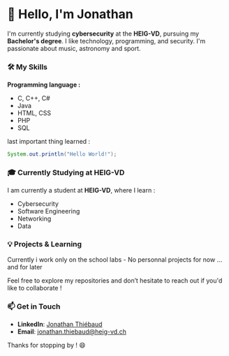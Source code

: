 # 👋 Hello, I'm Jonathan 

I'm currently studying **cybersecurity** at the **HEIG-VD**, pursuing my **Bachelor's degree**. I like  technology, programming, and security. I'm passionate about music, astronomy and sport. 

### 🛠️ My Skills

**Programming language :**

- C, C++, C#
- Java
- HTML, CSS
- PHP
- SQL

last important thing learned :
```Java
System.out.println("Hello World!"); 
```
### 🎓 Currently Studying at HEIG-VD

I am currently a student at **HEIG-VD**, where I learn :

- Cybersecurity 
- Software Engineering
- Networking
- Data

### 💡 Projects & Learning

Currently i work only on the school labs - No personnal projects for now ... and for later

Feel free to explore my repositories and don’t hesitate to reach out if you'd like to collaborate !

### 📫 Get in Touch

- **LinkedIn**: [Jonathan Thiébaud](https://www.linkedin.com/in/jonathan-thi%C3%A9baud-informatique-cybers%C3%A9curt%C3%A9-web-technoilogie/) 
- **Email**: [jonathan.thiebaud@heig-vd.ch](mailto:jonathan.thiebaud@heig-vd.ch)

Thanks for stopping by ! 😄

